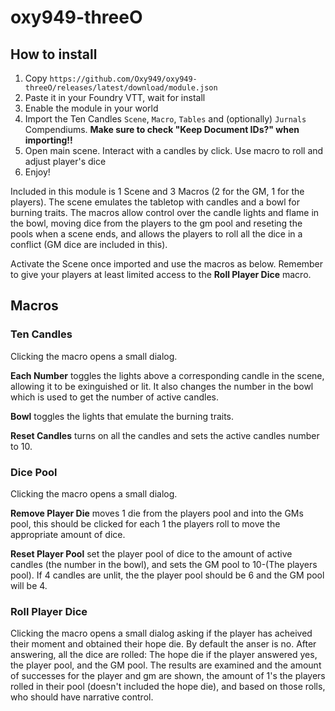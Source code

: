 # oxy949-threeO

## How to install 
1. Copy `https://github.com/Oxy949/oxy949-threeO/releases/latest/download/module.json` 
2. Paste it in your Foundry VTT, wait for install
3. Enable the module in your world
4. Import the Ten Candles `Scene`, `Macro`, `Tables` and (optionally) `Jurnals` Compendiums. **Make sure to check "Keep Document IDs?" when importing!!**
5. Open main scene. Interact with a candles by click. Use macro to roll and adjust player's dice
5. Enjoy!

Included in this module is 1 Scene and 3 Macros (2 for the GM, 1 for the players).  The scene emulates the tabletop with candles and a bowl for burning traits. The macros allow control over the candle lights and flame in the bowl, moving dice from the players to the gm pool and reseting the pools when a scene ends, and allows the players to roll all the dice in a conflict (GM dice are included in this).

Activate the Scene once imported and use the macros as below.  Remember to give your players at least limited access to the **Roll Player Dice** macro.

## Macros
### Ten Candles
Clicking the macro opens a small dialog.

**Each Number** toggles the lights above a corresponding candle in the scene, allowing it to be exinguished or lit. It also changes the number in the bowl which is used to get the number of active candles.

**Bowl** toggles the lights that emulate the burning traits.

**Reset Candles** turns on all the candles and sets the active candles number to 10.

 

### Dice Pool
Clicking the macro opens a small dialog.

**Remove Player Die** moves 1 die from the players pool and into the GMs pool, this should be clicked for each 1 the players roll to move the appropriate amount of dice.

**Reset Player Pool** set the player pool of dice to the amount of active candles (the number in the bowl), and sets the GM pool to 10-(The players pool).  If 4 candles are unlit, the the player pool should be 6 and the GM pool will be 4.

 

### Roll Player Dice
Clicking the macro opens a small dialog asking if the player has acheived their moment and obtained their hope die. By default the anser is no.  After answering, all the dice are rolled: The hope die if the player answered yes, the player pool, and the GM pool.  The results are examined and the amount of successes for the player and gm are shown, the amount of 1's the players rolled in their pool (doesn't included the hope die), and based on those rolls, who should have narrative control.

 